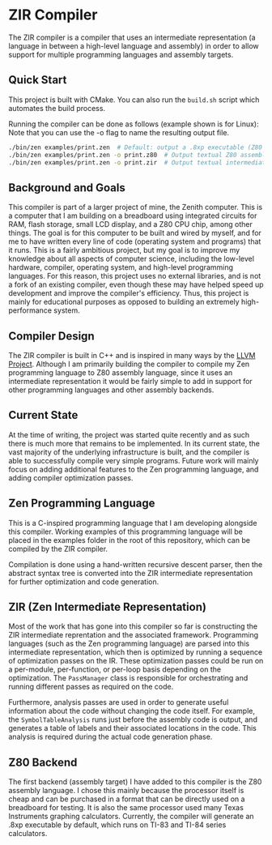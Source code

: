 # ZIR Compiler

The ZIR compiler is a compiler that uses an intermediate representation (a language in between a high-level language and assembly) in order to allow support for multiple programming languages and assembly targets.

## Quick Start

This project is built with CMake.
You can also run the `build.sh` script which automates the build process.

Running the compiler can be done as follows (example shown is for Linux):
Note that you can use the -o flag to name the resulting output file.

```bash
./bin/zen examples/print.zen  # Default: output a .8xp executable (Z80 assembly) that can be run on many TI calculators
./bin/zen examples/print.zen -o print.z80  # Output textual Z80 assembly
./bin/zen examples/print.zen -o print.zir  # Output textual intermediate representation

```

## Background and Goals

This compiler is part of a larger project of mine, the Zenith computer. This is a computer that I am building on a breadboard using integrated circuits for RAM, flash storage, small LCD display, and a Z80 CPU chip, among other things. The goal is for this computer to be built and wired by myself, and for me to have written every line of code (operating system and programs) that it runs. This is a fairly ambitious project, but my goal is to improve my knowledge about all aspects of computer science, including the low-level hardware, compiler, operating system, and high-level programming languages. For this reason, this project uses no external libraries, and is not a fork of an existing compiler, even though these may have helped speed up development and improve the compiler's efficiency. Thus, this project is mainly for educational purposes as opposed to building an extremely high-performance system.

## Compiler Design

The ZIR compiler is built in C++ and is inspired in many ways by the [LLVM Project](https://github.com/llvm/llvm-project).
Although I am primarily building the compiler to compile my Zen programming language to Z80 assembly language, since it uses an intermediate representation it would be fairly simple to add in support for other programming languages and other assembly backends.

## Current State

At the time of writing, the project was started quite recently and as such there is much more that remains to be implemented.
In its current state, the vast majority of the underlying infrastructure is built, and the compiler is able to successfully compile very simple programs.
Future work will mainly focus on adding additional features to the Zen programming language, and adding compiler optimization passes.

## Zen Programming Language

This is a C-inspired programming language that I am developing alongside this compiler.
Working examples of this programming language will be placed in the examples folder in the root of this repository, which can be compiled by the ZIR compiler.

Compilation is done using a hand-written recursive descent parser, then the abstract syntax tree is converted into the ZIR intermediate representation for further optimization and code generation.

## ZIR (Zen Intermediate Representation)

Most of the work that has gone into this compiler so far is constructing the ZIR intermediate reprentation and the associated framework.
Programming languages (such as the Zen programming language) are parsed into this intermediate representation, which then is optimized by running a sequence of optimization passes on the IR. These optimization passes could be run on a per-module, per-function, or per-loop basis depending on the optimization. The `PassManager` class is responsible for orchestrating and running different passes as required on the code.

Furthermore, analysis passes are used in order to generate useful information about the code without changing the code itself. For example, the `SymbolTableAnalysis` runs just before the assembly code is output, and generates a table of labels and their associated locations in the code. This analysis is required during the actual code generation phase.

## Z80 Backend

The first backend (assembly target) I have added to this compiler is the Z80 assembly language.
I chose this mainly because the processor itself is cheap and can be purchased in a format that can be directly used on a breadboard for testing.
It is also the same processor used many Texas Instruments graphing calculators.
Currently, the compiler will generate an .8xp executable by default, which runs on TI-83 and TI-84 series calculators.
